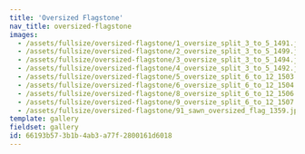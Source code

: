 ```yaml
---
title: 'Oversized Flagstone'
nav_title: oversized-flagstone
images:
  - /assets/fullsize/oversized-flagstone/1_oversize_split_3_to_5_1491.jpg
  - /assets/fullsize/oversized-flagstone/2_oversize_split_3_to_5_1499.jpg
  - /assets/fullsize/oversized-flagstone/3_oversize_split_3_to_5_1494.jpg
  - /assets/fullsize/oversized-flagstone/4_oversize_split_3_to_5_1492.jpg
  - /assets/fullsize/oversized-flagstone/5_oversize_split_6_to_12_1503.jpg
  - /assets/fullsize/oversized-flagstone/6_oversize_split_6_to_12_1504.jpg
  - /assets/fullsize/oversized-flagstone/8_oversize_split_6_to_12_1506.jpg
  - /assets/fullsize/oversized-flagstone/9_oversize_split_6_to_12_1507.jpg
  - /assets/fullsize/oversized-flagstone/91_sawn_oversized_flag_1359.jpg
template: gallery
fieldset: gallery
id: 66193b57-3b1b-4ab3-a77f-2800161d6018
---
```

